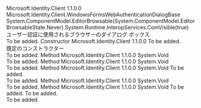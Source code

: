 <Type Name="WindowsFormsWebAuthenticationDialog" FullName="Microsoft.Identity.Client.WindowsFormsWebAuthenticationDialog">
  <TypeSignature Language="C#" Value="public class WindowsFormsWebAuthenticationDialog : Microsoft.Identity.Client.WindowsFormsWebAuthenticationDialogBase" />
  <TypeSignature Language="ILAsm" Value=".class public auto ansi beforefieldinit WindowsFormsWebAuthenticationDialog extends Microsoft.Identity.Client.WindowsFormsWebAuthenticationDialogBase" />
  <TypeSignature Language="DocId" Value="T:Microsoft.Identity.Client.WindowsFormsWebAuthenticationDialog" />
  <TypeSignature Language="VB.NET" Value="Public Class WindowsFormsWebAuthenticationDialog&#xA;Inherits WindowsFormsWebAuthenticationDialogBase" />
  <TypeSignature Language="F#" Value="type WindowsFormsWebAuthenticationDialog = class&#xA;    inherit WindowsFormsWebAuthenticationDialogBase" />
  <AssemblyInfo>
    <AssemblyName>Microsoft.Identity.Client</AssemblyName>
    <AssemblyVersion>1.1.0.0</AssemblyVersion>
  </AssemblyInfo>
  <Base>
    <BaseTypeName>Microsoft.Identity.Client.WindowsFormsWebAuthenticationDialogBase</BaseTypeName>
  </Base>
  <Interfaces />
  <Attributes>
    <Attribute>
      <AttributeName>System.ComponentModel.EditorBrowsable(System.ComponentModel.EditorBrowsableState.Never)</AttributeName>
    </Attribute>
    <Attribute>
      <AttributeName>System.Runtime.InteropServices.ComVisible(true)</AttributeName>
    </Attribute>
  </Attributes>
  <Docs>
    <summary>
            ユーザー認証に使用されるブラウザーのダイアログ ボックス
            </summary>
    <remarks>To be added.</remarks>
  </Docs>
  <Members>
    <Member MemberName=".ctor">
      <MemberSignature Language="C#" Value="public WindowsFormsWebAuthenticationDialog (object ownerWindow);" />
      <MemberSignature Language="ILAsm" Value=".method public hidebysig specialname rtspecialname instance void .ctor(object ownerWindow) cil managed" />
      <MemberSignature Language="DocId" Value="M:Microsoft.Identity.Client.WindowsFormsWebAuthenticationDialog.#ctor(System.Object)" />
      <MemberSignature Language="VB.NET" Value="Public Sub New (ownerWindow As Object)" />
      <MemberSignature Language="F#" Value="new Microsoft.Identity.Client.WindowsFormsWebAuthenticationDialog : obj -&gt; Microsoft.Identity.Client.WindowsFormsWebAuthenticationDialog" Usage="new Microsoft.Identity.Client.WindowsFormsWebAuthenticationDialog ownerWindow" />
      <MemberType>Constructor</MemberType>
      <AssemblyInfo>
        <AssemblyName>Microsoft.Identity.Client</AssemblyName>
        <AssemblyVersion>1.1.0.0</AssemblyVersion>
      </AssemblyInfo>
      <Parameters>
        <Parameter Name="ownerWindow" Type="System.Object" />
      </Parameters>
      <Docs>
        <param name="ownerWindow">To be added.</param>
        <summary>
            既定のコンストラクター
            </summary>
        <remarks>To be added.</remarks>
      </Docs>
    </Member>
    <Member MemberName="OnAuthenticate">
      <MemberSignature Language="C#" Value="protected override void OnAuthenticate ();" />
      <MemberSignature Language="ILAsm" Value=".method familyhidebysig virtual instance void OnAuthenticate() cil managed" />
      <MemberSignature Language="DocId" Value="M:Microsoft.Identity.Client.WindowsFormsWebAuthenticationDialog.OnAuthenticate" />
      <MemberSignature Language="VB.NET" Value="Protected Overrides Sub OnAuthenticate ()" />
      <MemberSignature Language="F#" Value="override this.OnAuthenticate : unit -&gt; unit" Usage="windowsFormsWebAuthenticationDialog.OnAuthenticate " />
      <MemberType>Method</MemberType>
      <AssemblyInfo>
        <AssemblyName>Microsoft.Identity.Client</AssemblyName>
        <AssemblyVersion>1.1.0.0</AssemblyVersion>
      </AssemblyInfo>
      <ReturnValue>
        <ReturnType>System.Void</ReturnType>
      </ReturnValue>
      <Parameters />
      <Docs>
        <summary />
        <remarks>To be added.</remarks>
      </Docs>
    </Member>
    <Member MemberName="OnClosingUrl">
      <MemberSignature Language="C#" Value="protected override void OnClosingUrl ();" />
      <MemberSignature Language="ILAsm" Value=".method familyhidebysig virtual instance void OnClosingUrl() cil managed" />
      <MemberSignature Language="DocId" Value="M:Microsoft.Identity.Client.WindowsFormsWebAuthenticationDialog.OnClosingUrl" />
      <MemberSignature Language="VB.NET" Value="Protected Overrides Sub OnClosingUrl ()" />
      <MemberSignature Language="F#" Value="override this.OnClosingUrl : unit -&gt; unit" Usage="windowsFormsWebAuthenticationDialog.OnClosingUrl " />
      <MemberType>Method</MemberType>
      <AssemblyInfo>
        <AssemblyName>Microsoft.Identity.Client</AssemblyName>
        <AssemblyVersion>1.1.0.0</AssemblyVersion>
      </AssemblyInfo>
      <ReturnValue>
        <ReturnType>System.Void</ReturnType>
      </ReturnValue>
      <Parameters />
      <Docs>
        <summary />
        <remarks>To be added.</remarks>
      </Docs>
    </Member>
    <Member MemberName="OnNavigationCanceled">
      <MemberSignature Language="C#" Value="protected override void OnNavigationCanceled (int inputStatusCode);" />
      <MemberSignature Language="ILAsm" Value=".method familyhidebysig virtual instance void OnNavigationCanceled(int32 inputStatusCode) cil managed" />
      <MemberSignature Language="DocId" Value="M:Microsoft.Identity.Client.WindowsFormsWebAuthenticationDialog.OnNavigationCanceled(System.Int32)" />
      <MemberSignature Language="VB.NET" Value="Protected Overrides Sub OnNavigationCanceled (inputStatusCode As Integer)" />
      <MemberSignature Language="F#" Value="override this.OnNavigationCanceled : int -&gt; unit" Usage="windowsFormsWebAuthenticationDialog.OnNavigationCanceled inputStatusCode" />
      <MemberType>Method</MemberType>
      <AssemblyInfo>
        <AssemblyName>Microsoft.Identity.Client</AssemblyName>
        <AssemblyVersion>1.1.0.0</AssemblyVersion>
      </AssemblyInfo>
      <ReturnValue>
        <ReturnType>System.Void</ReturnType>
      </ReturnValue>
      <Parameters>
        <Parameter Name="inputStatusCode" Type="System.Int32" />
      </Parameters>
      <Docs>
        <param name="inputStatusCode">To be added.</param>
        <summary />
        <remarks>To be added.</remarks>
      </Docs>
    </Member>
    <Member MemberName="ShowBrowser">
      <MemberSignature Language="C#" Value="public void ShowBrowser ();" />
      <MemberSignature Language="ILAsm" Value=".method public hidebysig instance void ShowBrowser() cil managed" />
      <MemberSignature Language="DocId" Value="M:Microsoft.Identity.Client.WindowsFormsWebAuthenticationDialog.ShowBrowser" />
      <MemberSignature Language="VB.NET" Value="Public Sub ShowBrowser ()" />
      <MemberSignature Language="F#" Value="member this.ShowBrowser : unit -&gt; unit" Usage="windowsFormsWebAuthenticationDialog.ShowBrowser " />
      <MemberType>Method</MemberType>
      <AssemblyInfo>
        <AssemblyName>Microsoft.Identity.Client</AssemblyName>
        <AssemblyVersion>1.1.0.0</AssemblyVersion>
      </AssemblyInfo>
      <ReturnValue>
        <ReturnType>System.Void</ReturnType>
      </ReturnValue>
      <Parameters />
      <Docs>
        <summary />
        <remarks>To be added.</remarks>
      </Docs>
    </Member>
    <Member MemberName="WebBrowserNavigatingHandler">
      <MemberSignature Language="C#" Value="protected override void WebBrowserNavigatingHandler (object sender, System.Windows.Forms.WebBrowserNavigatingEventArgs e);" />
      <MemberSignature Language="ILAsm" Value=".method familyhidebysig virtual instance void WebBrowserNavigatingHandler(object sender, class System.Windows.Forms.WebBrowserNavigatingEventArgs e) cil managed" />
      <MemberSignature Language="DocId" Value="M:Microsoft.Identity.Client.WindowsFormsWebAuthenticationDialog.WebBrowserNavigatingHandler(System.Object,System.Windows.Forms.WebBrowserNavigatingEventArgs)" />
      <MemberSignature Language="VB.NET" Value="Protected Overrides Sub WebBrowserNavigatingHandler (sender As Object, e As WebBrowserNavigatingEventArgs)" />
      <MemberSignature Language="F#" Value="override this.WebBrowserNavigatingHandler : obj * System.Windows.Forms.WebBrowserNavigatingEventArgs -&gt; unit" Usage="windowsFormsWebAuthenticationDialog.WebBrowserNavigatingHandler (sender, e)" />
      <MemberType>Method</MemberType>
      <AssemblyInfo>
        <AssemblyName>Microsoft.Identity.Client</AssemblyName>
        <AssemblyVersion>1.1.0.0</AssemblyVersion>
      </AssemblyInfo>
      <ReturnValue>
        <ReturnType>System.Void</ReturnType>
      </ReturnValue>
      <Parameters>
        <Parameter Name="sender" Type="System.Object" />
        <Parameter Name="e" Type="System.Windows.Forms.WebBrowserNavigatingEventArgs" />
      </Parameters>
      <Docs>
        <param name="sender">To be added.</param>
        <param name="e">To be added.</param>
        <summary />
        <remarks>To be added.</remarks>
      </Docs>
    </Member>
  </Members>
</Type>